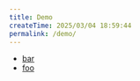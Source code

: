 ```yaml
---
title: Demo
createTime: 2025/03/04 18:59:44
permalink: /demo/
---
```


- [bar](./bar.md)
- [foo](./foo.md)
